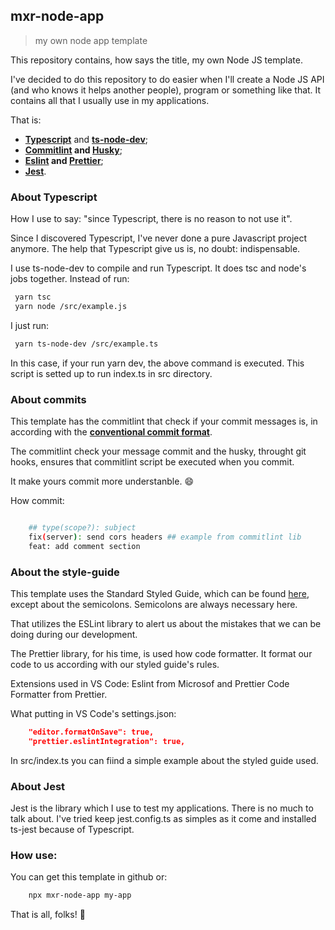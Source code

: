 ## mxr-node-app
> my own node app template

This repository contains, how says the title, my own Node JS template.

I've decided to do this repository to do easier when I'll create a Node JS API (and who knows it helps another people), program or something like that. It contains all that I usually use in my applications.

That is:

- **[Typescript](https://www.typescriptlang.org)** and **[ts-node-dev](https://www.npmjs.com/package/ts-node-dev)**;
- **[Commitlint](https://commitlint.js.org/#/) and [Husky](https://github.com/typicode/husky)**;
- **[Eslint](https://github.com/eslint/eslint) and [Prettier](https://prettier.io)**;
- **[Jest](https://jestjs.io)**.

### About Typescript

How I use to say: "since Typescript, there is no reason to not use it".

Since I discovered Typescript, I've never done a pure Javascript project anymore. The help that Typescript give us is, no doubt: indispensable.

I use ts-node-dev to compile and run Typescript. It does tsc and node's jobs together. Instead of run:

```bash
 yarn tsc
 yarn node /src/example.js
```

I just run:

```bash
 yarn ts-node-dev /src/example.ts
```

In this case, if your run yarn dev, the above command is executed. This script is setted up to run index.ts in src directory.

### About commits

This template has the commitlint that check if your commit messages is, in according with the **[conventional commit format](https://www.conventionalcommits.org/en/v1.0.0/)**.

The commitlint check your message commit and the husky, throught git hooks, ensures that commitlint script be executed when you commit.

It make yours commit more understanble. :smile:

How commit:

```bash

    ## type(scope?): subject
    fix(server): send cors headers ## example from commitlint lib
    feat: add comment section

```

### About the style-guide

This template uses the Standard Styled Guide, which can be found [here](https://github.com/standard/standard/), except about the semicolons. Semicolons are always necessary here.

That utilizes the ESLint library to alert us about the mistakes that we can be doing during our development.

The Prettier library, for his time, is used how code formatter. It format our code to us according with our styled guide's rules.

Extensions used in VS Code: Eslint from Microsof and Prettier Code Formatter from Prettier.

What putting in VS Code's settings.json:

```json
    "editor.formatOnSave": true, 
    "prettier.eslintIntegration": true, 
```

In src/index.ts you can fiind a simple example about the styled guide used.

### About Jest

Jest is the library which I use to test my applications. There is no much to talk about. I've tried keep jest.config.ts as simples as it come and installed ts-jest because of Typescript.

### How use: 

You can get this template in github or:

```bash 
    npx mxr-node-app my-app
```
That is all, folks! :metal:
